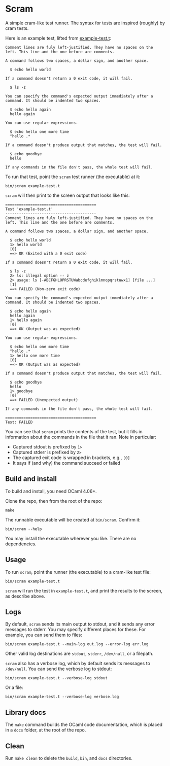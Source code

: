 # Scram

A simple cram-like test runner. The syntax for tests are inspired (roughly)
by cram tests.

Here is an example test, lifted from [example-test.t](example-test.t):

```
Comment lines are fuly left-justified. They have no spaces on the
left. This line and the one before are comments.

A command follows two spaces, a dollar sign, and another space.

  $ echo hello world

If a command doesn't return a 0 exit code, it will fail.

  $ ls -z

You can specify the command's expected output immediately after a
command. It should be indented two spaces.

  $ echo hello again
  hello again

You can use regular expressions.

  $ echo hello one more time
  ^hello .*

If a command doesn't produce output that matches, the test will fail.

  $ echo goodbye
  hello

If any commands in the file don't pass, the whole test will fail.
```

To run that test, point the `scram` test runner (the executable) at it:

```
bin/scram example-test.t
```

`scram` will then print to the screen output that looks like this:

```
========================================
Test 'example-test.t'
----------------------------------------
Comment lines are fuly left-justified. They have no spaces on the
left. This line and the one before are comments.

A command follows two spaces, a dollar sign, and another space.

  $ echo hello world
  1> hello world
  [0]
  ==> OK (Exited with a 0 exit code)

If a command doesn't return a 0 exit code, it will fail.

  $ ls -z
  2> ls: illegal option -- z
  2> usage: ls [-ABCFGHLOPRSTUWabcdefghiklmnopqrstuwx1] [file ...]
  [1]
  ==> FAILED (Non-zero exit code)

You can specify the command's expected output immediately after a
command. It should be indented two spaces.

  $ echo hello again
  hello again
  1> hello again
  [0]
  ==> OK (Output was as expected)

You can use regular expressions.

  $ echo hello one more time
  ^hello .*
  1> hello one more time
  [0]
  ==> OK (Output was as expected)

If a command doesn't produce output that matches, the test will fail.

  $ echo goodbye
  hello
  1> goodbye
  [0]
  ==> FAILED (Unexpected output)

If any commands in the file don't pass, the whole test will fail.

========================================
Test: FAILED
```

You can see that `scram` prints the contents of the test, but it fills
in information about the commands in the file that it ran. Note
in particular:

* Captured stdout is prefixed by `1>`
* Captured stderr is prefixed by `2>`
* The captured exit code is wrapped in brackets, e.g., `[0]`
* It says if (and why) the command succeed or failed


## Build and install

To build and install, you need OCaml 4.06+.

Clone the repo, then from the root of the repo:

    make

The runnable executable will be created at `bin/scram`. Confirm it:

    bin/scram --help

You may install the executable wherever you like. There are
no dependencies.


## Usage

To run `scram`, point the runner (the executable) to a cram-like test file:

    bin/scram example-test.t

`scram` will run the test in `example-test.t`, and print the results
to the screen, as describe above.


## Logs

By default, `scram` sends its main output to stdout, and it sends
any error messages to stderr. You may specify different places
for these. For example, you can send them to files:

    bin/scram example-test.t --main-log out.log --error-log err.log

Other valid log destinations are `stdout`, `stderr`, `/dev/null`, or a
filepath.

`scram` also has a verbose log, which by default sends its messages
to `/dev/null`. You can send the verbose log to stdout:

    bin/scram example-test.t --verbose-log stdout

Or a file:

    bin/scram example-test.t --verbose-log verbose.log


## Library docs

The `make` command builds the OCaml code documentation, which is placed
in a `docs` folder, at the root of the repo.


## Clean

Run `make clean` to delete the `build`, `bin`, and `docs` directories.
